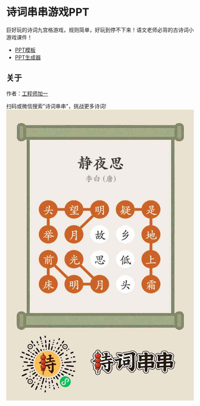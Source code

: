 # 诗词串串游戏PPT

巨好玩的诗词九宫格游戏，规则简单，好玩到停不下来！语文老师必背的古诗词小游戏课件！

- [PPT模板](/public/pptx/诗词串串.pptx?raw=true)
- [PPT生成器](https://oonne.github.io/poetry-strands-ppt/)

## 关于

作者：[工程师加一](https://blog.oonne.com)

扫码或微信搜索"诗词串串"，挑战更多诗词!  
![诗词串串海报](poster.jpg)
